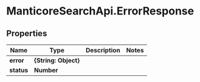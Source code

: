 # ManticoreSearchApi.ErrorResponse

## Properties

Name | Type | Description | Notes
------------ | ------------- | ------------- | -------------
**error** | **{String: Object}** |  | 
**status** | **Number** |  | 



